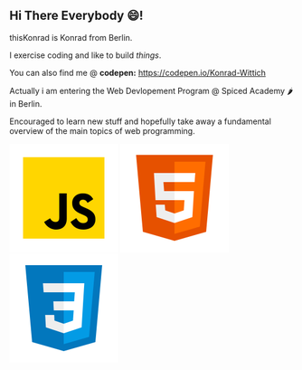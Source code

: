 ## Hi There Everybody 😄!

thisKonrad is Konrad from Berlin.

I exercise coding and like to build *things*.

You can also find me @ **codepen:**
https://codepen.io/Konrad-Wittich


Actually i am entering the 
Web Devlopement Program 
@ Spiced Academy 🌶️ in Berlin.

Encouraged to learn new stuff 
and hopefully take away a
fundamental overview of the
main topics of web programming.

![jS-icon](./icons8-002javascript.svg)  	![jS-icon](./icons8-002html.svg) 	![jS-icon](./icons8-002css.svg)


